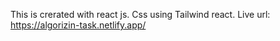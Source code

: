 This is crerated with react js.
Css using Tailwind react.
Live url: https://algorizin-task.netlify.app/
